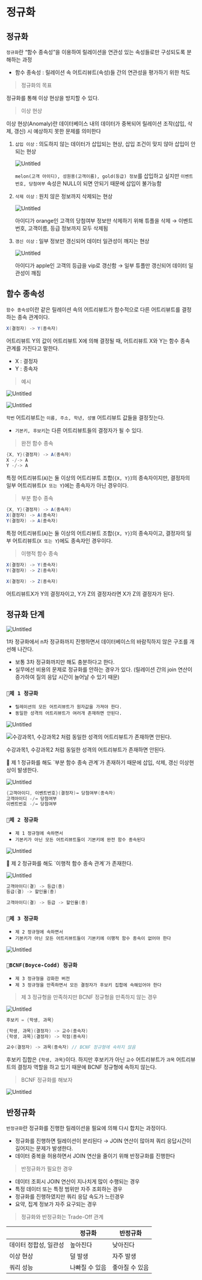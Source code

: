 # 정규화

## 정규화

`정규화`란 “함수 종속성”을 이용하여 릴레이션을 연관성 있는 속성들로만 구성되도록 분해하는 과정

- 함수 종속성 : 릴레이션 속 어트리뷰트(속성)들 간의 연관성을 평가하기 위한 척도

> 정규화의 목표
> 

정규화를 통해 이상 현상을 방지할 수 있다.

> 이상 현상
> 

이상 현상(Anomaly)란 데이터베이스 내의 데이터가 중복되어 릴레이션 조작(삽입, 삭제, 갱신) 시 예상하지 못한 문제를 의미한다

1. `삽입 이상` : 의도하지 않는 데이터가 삽입되는 현상, 삽입 조건이 맞지 않아 삽입이 안 되는 현상
    
    ![Untitled](%E1%84%8C%E1%85%A5%E1%86%BC%E1%84%80%E1%85%B2%E1%84%92%E1%85%AA%2089755/Untitled.png)
    
    `melon(고객 아이디), 성원용(고객이름), gold(등급) 정보`를 삽입하고 싶지만 `이벤트 번호, 당첨여부` 속성은 NULL이 되면 안되기 때문에 삽입이 불가능함
    
2. `삭제 이상` : 원치 않은 정보까지 삭제되는 현상
    
    ![Untitled](%E1%84%8C%E1%85%A5%E1%86%BC%E1%84%80%E1%85%B2%E1%84%92%E1%85%AA%2089755/Untitled%201.png)
    
    아이디가 orange인 고객의 당첨여부 정보만 삭제하기 위해 튜플을 삭제 → 이벤트번호, 고객이름, 등급 정보까지 모두 삭제됨
    
3. `갱신 이상` : 일부 정보만 갱신되어 데이터 일관성이 깨지는 현상
    
    ![Untitled](%E1%84%8C%E1%85%A5%E1%86%BC%E1%84%80%E1%85%B2%E1%84%92%E1%85%AA%2089755/Untitled%202.png)
    
    아이디가 apple인 고객의 등급을 vip로 갱신함 → 일부 튜플만 갱신되어 데이터 일관성이 깨짐
    

## 함수 종속성

`함수 종속성`이란 같은 릴레이션 속의 어트리뷰트가 함수적으로 다른 어트리뷰트를 결정하는 종속 관계이다.

```java
X(결정자) -> Y(종속자)
```

어트리뷰트 Y의 값이 어트리뷰트 X에 의해 결정될 때, 어트리뷰트 X와 Y는 함수 종속 관계를 가진다고 말한다.

- X : 결정자
- Y : 종속자

> 예시
> 

![Untitled](%E1%84%8C%E1%85%A5%E1%86%BC%E1%84%80%E1%85%B2%E1%84%92%E1%85%AA%2089755/Untitled%203.png)

![Untitled](%E1%84%8C%E1%85%A5%E1%86%BC%E1%84%80%E1%85%B2%E1%84%92%E1%85%AA%2089755/Untitled%204.png)

`학번` 어트리뷰트는 `이름, 주소, 학년, 성별` 어트리뷰트 값들을 결정짓는다.

- `기본키, 후보키`는 다른 어트리뷰트들의 결정자가 될 수 있다.

> 완전 함수 종속
> 

```java
{X, Y}(결정자) -> A(종속자)
X -/-> A
Y -/-> A
```

특정 어트리뷰트(`A`)는 둘 이상의 어트리뷰트 조합(`{X, Y}`)의 종속자이지만, 결정자의 일부 어트리뷰트(`X 또는 Y`)에는 종속자가 아닌 경우이다.

> 부분 함수 종속
> 

```java
{X, Y}(결정자) -> A(종속자)
X(결정자) -> A(종속자)
Y(결정자) -> A(종속자)
```

특정 어트리뷰트(`A`)는 둘 이상의 어트리뷰트 조합(`{X, Y}`)의 종속자이고, 결정자의 일부 어트리뷰트(`X 또는 Y`)에도 종속자인 경우이다.

> 이행적 함수 종속
> 

```java
X(결정자) -> Y(종속자)
Y(결정자) -> Z(종속자)

X(결정자) -> Z(종속자)
```

어트리뷰트X가 Y의 결정자이고, Y가 Z의 결정자라면 X가 Z의 결정자가 된다.

## 정규화 단계

![Untitled](%E1%84%8C%E1%85%A5%E1%86%BC%E1%84%80%E1%85%B2%E1%84%92%E1%85%AA%2089755/Untitled%205.png)

1차 정규화에서 n차 정규화까지 진행하면서 데이터베이스의 바람직하지 않은 구조를 개선해 나간다. 

- 보통 3차 정규화까지만 해도 충분하다고 한다.
- 실무에선 비용의 문제로 정규화를 안하는 경우가 있다. (릴레이션 간의 join 연산이 증가하여 질의 응답 시간이 늘어날 수 있기 때문)

### `🧩제 1 정규화`

- `릴레이션의 모든 어트리뷰트가 원자값을 가져야 한다.`
- `동일한 성격의 어트리뷰트가 여러개 존재하면 안된다.`

![Untitled](%E1%84%8C%E1%85%A5%E1%86%BC%E1%84%80%E1%85%B2%E1%84%92%E1%85%AA%2089755/Untitled%206.png)

![수강과목1, 수강과목2 처럼 동일한 성격의 어트리뷰트가 존재하면 안된다.](%E1%84%8C%E1%85%A5%E1%86%BC%E1%84%80%E1%85%B2%E1%84%92%E1%85%AA%2089755/Untitled%207.png)

수강과목1, 수강과목2 처럼 동일한 성격의 어트리뷰트가 존재하면 안된다.

<aside>
📎 제 1 정규화를 해도 `부분 함수 종속 관계`가 존재하기 때문에 삽입, 삭제, 갱신 이상현상이 발생한다.

</aside>

![Untitled](%E1%84%8C%E1%85%A5%E1%86%BC%E1%84%80%E1%85%B2%E1%84%92%E1%85%AA%2089755/Untitled%208.png)

```java
{고객아이디, 이벤트번호}(결정자)→ 당첨여부(종속자)
고객아이디 -/→ 당첨여부
이벤트번호 -/→ 당첨여부
```

### `🧩제 2 정규화`

- `제 1 정규형에 속하면서`
- `기본키가 아닌 모든 어트리뷰트들이 기본키에 완전 함수 종속된다`

![Untitled](%E1%84%8C%E1%85%A5%E1%86%BC%E1%84%80%E1%85%B2%E1%84%92%E1%85%AA%2089755/Untitled%209.png)

<aside>
📎 제 2 정규화를 해도 `이행적 함수 종속 관계`가 존재한다.

</aside>

![Untitled](%E1%84%8C%E1%85%A5%E1%86%BC%E1%84%80%E1%85%B2%E1%84%92%E1%85%AA%2089755/Untitled%2010.png)

```java
고객아이디(결) -> 등급(종)
등급(결) -> 할인율(종)

고객아이디(결) -> 등급 -> 할인율(종)
```

### `🧩제 3 정규화`

- `제 2 정규형에 속하면서`
- `기본키가 아닌 모든 어트리뷰트들이 기본키에 이행적 함수 종속이 없어야 한다`

![Untitled](%E1%84%8C%E1%85%A5%E1%86%BC%E1%84%80%E1%85%B2%E1%84%92%E1%85%AA%2089755/Untitled%2011.png)

### `🧩BCNF(Boyce-Codd) 정규화`

- `제 3 정규형을 강화한 버전`
- `제 3 정규형을 만족하면서 모든 결정자가 후보키 집합에 속해있어야 한다`

> 제 3 정규형을 만족하지만 BCNF 정규형을 만족하지 않는 경우
> 

![Untitled](%E1%84%8C%E1%85%A5%E1%86%BC%E1%84%80%E1%85%B2%E1%84%92%E1%85%AA%2089755/Untitled%2012.png)

```java
후보키 = {학생, 과목}

{학생, 과목}(결정자) -> 교수(종속자)
{학생, 과목}(결정자) -> 학점(종속자)

교수(결정자) -> 과목(종속자) // BCNF 정규형에 속하지 않음
```

후보키 집합은 `{학생, 과목}`이다. 하지만 후보키가 아닌 `교수` 어트리뷰트가 `과목` 어트리뷰트의 결정자 역할을 하고 있기 때문에 BCNF 정규형에 속하지 않는다.

> BCNF 정규화를 해보자
> 

![Untitled](%E1%84%8C%E1%85%A5%E1%86%BC%E1%84%80%E1%85%B2%E1%84%92%E1%85%AA%2089755/Untitled%2013.png)

## 반정규화

`반정규화`란 정규화를 진행한 릴레이션을 필요에 의해 다시 합치는 과정이다.

- 정규화를 진행하면 릴레이션이 분리된다 → JOIN 연산이 많아져 쿼리 응답시간이 길어지는 문제가 발생한다.
- 데이터 중복을 허용하면서 JOIN 연산을 줄이기 위해 반정규화를 진행한다

> 반정규화가 필요한 경우
> 
- 데이터 조회시 JOIN 연산이 지나치게 많이 수행되는 경우
- 특정 데이터 또는 특정 범위만 자주 조회하는 경우
- 정규화를 진행하였지만 쿼리 응답 속도가 느린경우
- 요약, 집계 정보가 자주 요구되는 경우

> 정규화와 반정규화는 Trade-Off 관계
> 

|  | 정규화 | 반정규화 |
| --- | --- | --- |
| 데이터 정합성, 일관성 | 높아진다 | 낮아진다 |
| 이상 현상 | 덜 발생 | 자주 발생 |
| 쿼리 성능 | 나빠질 수 있음 | 좋아질 수 있음 |